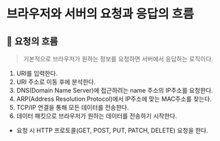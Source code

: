 # 브라우저와 서버의 요청과 응답의 흐름

## 🌊 요청의 흐름

> 기본적으로 브라우저가 원하는 정보를 요청하면 서버에서 응답하는 로직이다.


1. URI를 입력한다.
2. URI 주소로 이동 후에 분석한다.
3. DNS(Domain Name Server)에 접근하려는 name 주소의 IP주소를 요청한다.
4. ARP(Address Resolution Protocol)에서 IP주소에 맞는 MAC주소를 찾는다.
5. TCP/IP 연결을 통해 모든 데이터를 전송한다.
6. 데이터 패킷으로 브라우저가 원하는 데이터를 전송하기 시작한다.

- 요청 시 HTTP 프로토콜(GET, POST, PUT, PATCH, DELETE) 요청을 한다.

